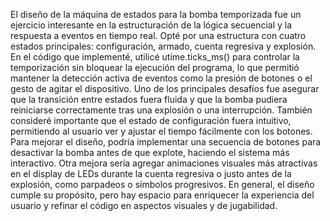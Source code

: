 El diseño de la máquina de estados para la bomba temporizada fue un ejercicio interesante en la estructuración de la lógica secuencial y la respuesta a eventos en tiempo real. Opté por una estructura con cuatro estados principales: configuración, armado, cuenta regresiva y explosión. En el código que implementé, utilicé utime.ticks_ms() para controlar la temporización sin bloquear la ejecución del programa, lo que permitió mantener la detección activa de eventos como la presión de botones o el gesto de agitar el dispositivo. Uno de los principales desafíos fue asegurar que la transición entre estados fuera fluida y que la bomba pudiera reiniciarse correctamente tras una explosión o una interrupción. También consideré importante que el estado de configuración fuera intuitivo, permitiendo al usuario ver y ajustar el tiempo fácilmente con los botones. Para mejorar el diseño, podría implementar una secuencia de botones para desactivar la bomba antes de que explote, haciendo el sistema más interactivo. Otra mejora sería agregar animaciones visuales más atractivas en el display de LEDs durante la cuenta regresiva o justo antes de la explosión, como parpadeos o símbolos progresivos. En general, el diseño cumple su propósito, pero hay espacio para enriquecer la experiencia del usuario y refinar el código en aspectos visuales y de jugabilidad.
